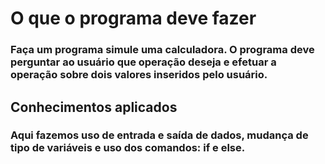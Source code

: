 # O que o programa deve fazer

### Faça um programa simule uma calculadora. O programa deve perguntar ao usuário que operação deseja e efetuar a operação sobre dois valores inseridos pelo usuário.

## Conhecimentos aplicados

### Aqui fazemos uso de entrada e saída de dados, mudança de tipo de variáveis e uso dos comandos: if e else.